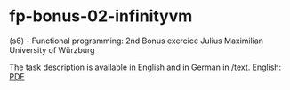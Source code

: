 # fp-bonus-02-infinityvm
(s6) - Functional programming: 2nd Bonus exercice
Julius Maximilian University of Würzburg

The task description is available in English and in German in [/text](https://github.com/OriolCampsPerez/fp-bonus-02-infinityvm/tree/main/text).
English: [PDF](https://github.com/OriolCampsPerez/fp-bonus-02-infinityvm/blob/main/text/task-en.pdf)
